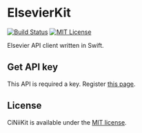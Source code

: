 # ElsevierKit

[![Build Status](https://app.bitrise.io/app/7a129a7c5f7d4a57/status.svg?token=iVy2n9pG3Nl6v1w587T9Ow&branch=master)](https://app.bitrise.io/app/7a129a7c5f7d4a57)
[![MIT License](http://img.shields.io/badge/license-MIT-blue.svg?style=flat)](https://github.com/YutoMizutani/ElsevierKit/blob/master/LICENSE)

Elsevier API client written in Swift.

## Get API key

This API is required a key. Register [this page](http://dev.elsevier.com).

## License

CiNiiKit is available under the [MIT license](https://github.com/YutoMizutani/ElsevierKit/blob/master/LICENSE).
